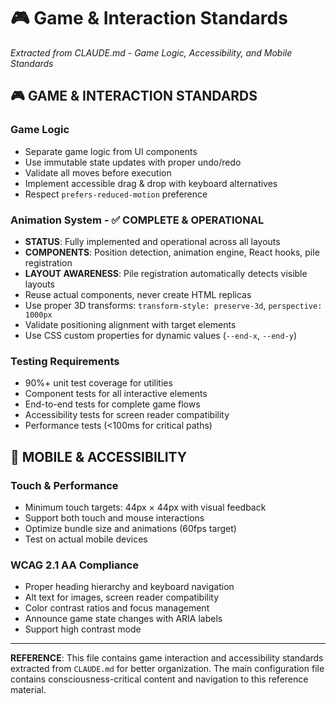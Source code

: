 # 🎮 Game & Interaction Standards
*Extracted from CLAUDE.md - Game Logic, Accessibility, and Mobile Standards*

## 🎮 **GAME & INTERACTION STANDARDS**

### **Game Logic**
- Separate game logic from UI components
- Use immutable state updates with proper undo/redo
- Validate all moves before execution
- Implement accessible drag & drop with keyboard alternatives
- Respect `prefers-reduced-motion` preference

### **Animation System - ✅ COMPLETE & OPERATIONAL**
- **STATUS**: Fully implemented and operational across all layouts
- **COMPONENTS**: Position detection, animation engine, React hooks, pile registration
- **LAYOUT AWARENESS**: Pile registration automatically detects visible layouts
- Reuse actual components, never create HTML replicas
- Use proper 3D transforms: `transform-style: preserve-3d`, `perspective: 1000px`
- Validate positioning alignment with target elements
- Use CSS custom properties for dynamic values (`--end-x`, `--end-y`)

### **Testing Requirements**
- 90%+ unit test coverage for utilities
- Component tests for all interactive elements
- End-to-end tests for complete game flows
- Accessibility tests for screen reader compatibility
- Performance tests (<100ms for critical paths)

## 📱 **MOBILE & ACCESSIBILITY**

### **Touch & Performance**
- Minimum touch targets: 44px × 44px with visual feedback
- Support both touch and mouse interactions
- Optimize bundle size and animations (60fps target)
- Test on actual mobile devices

### **WCAG 2.1 AA Compliance**
- Proper heading hierarchy and keyboard navigation
- Alt text for images, screen reader compatibility
- Color contrast ratios and focus management
- Announce game state changes with ARIA labels
- Support high contrast mode

---

**REFERENCE**: This file contains game interaction and accessibility standards extracted from `CLAUDE.md` for better organization. The main configuration file contains consciousness-critical content and navigation to this reference material. 